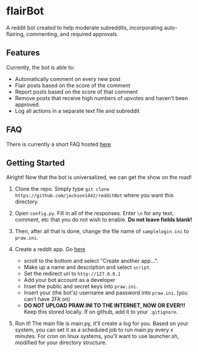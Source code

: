 # flairBot

A reddit bot created to help moderate subreddits, incorporating auto-flairing, commenting, and required approvals.

## Features

Currently, the bot is able to:

* Automatically comment on every new post
* Flair posts based on the score of the comment
* Report posts based on the score of that comment
* Remove posts that receive high numbers of upvotes and haven't been approved.
* Log all actions in a separate text file and subreddit

## FAQ

There is currently a short FAQ hosted [here](https://www.reddit.com/r/1442dump/wiki/murderedbybots-faq)

## Getting Started

Alright! Now that the bot is universalized, we can get the show on the road!

1. Clone the repo. Simply type `git clone https://github.com/jackson1442/redditBot` where you want this directory.

2. Open `config.py`. Fill in all of the responses. Enter `\n` for any text, comment, etc that you do not wish to enable. **Do not leave fields blank!**

3. Then, after all that is done, change the file name of `samplelogin.ini` to `praw.ini`.

3. Create a reddit app. Go [here](https://www.reddit.com/prefs/apps/)
    * scroll to the bottom and select "Create another app...".
    * Make up a name and description and select `script`.
    * Set the redirect url to `http://127.0.0.1`
    * Add your bot account as a developer
    * Inset the public and secret keys into `praw.ini`.
    * Insert your (the bot's) username and password into `praw.ini`. (you can't have 2FA on)
    * **DO NOT UPLOAD PRAW.INI TO THE INTERNET, NOW OR EVER!!!** Keep this stored locally. If on github, add it to your `.gitignore`.

5. Run it! The main file is main.py, it'll create a log for you. Based on your system, you can set it as a scheduled job to run main.py every x minutes. For cron on linux systems, you'll want to use launcher.sh, modified for your directory structure.
